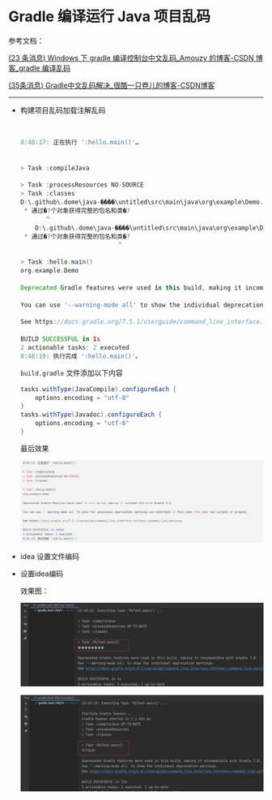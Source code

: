 # Gradle 编译运行 Java 项目乱码

参考文档：

[(23 条消息) Windows 下 gradle 编译控制台中文乱码_Amouzy 的博客-CSDN 博客_gradle 编译乱码](https://blog.csdn.net/weixin_44471080/article/details/125205592?ops_request_misc=%7B%22request%5Fid%22%3A%22167322645416800213059238%22%2C%22scm%22%3A%2220140713.130102334..%22%7D&request_id=167322645416800213059238&biz_id=0&utm_medium=distribute.pc_search_result.none-task-blog-2~all~sobaiduend~default-1-125205592-null-null.142%5Ev70%5Econtrol,201%5Ev4%5Eadd_ask&utm_term=gradle%E9%A1%B9%E7%9B%AE%E6%8E%A7%E5%88%B6%E5%8F%B0%E4%B8%AD%E6%96%87%E4%B9%B1%E7%A0%81&spm=1018.2226.3001.4187)

[(35条消息) Gradle中文乱码解决_很酷一只卷儿的博客-CSDN博客](https://blog.csdn.net/weixin_44943981/article/details/113935542)

---

* 构建项目乱码加载注解乱码

  ‍

  ```gradle
  8:48:17: 正在执行 ':hello.main()'…


  > Task :compileJava

  > Task :processResources NO-SOURCE
  > Task :classes
  D:\.github\.dome\java-����\untitled\src\main\java\org\example\Demo.java:4: ����: ���� GBK �Ĳ���ӳ���ַ� (0x80)
   * 通过�?个对象获得完整的包名和类�?
         ^
      D:\.github\.dome\java-����\untitled\src\main\java\org\example\Demo.java:4: ����: ���� GBK �Ĳ���ӳ���ַ� (0x8D)
   * 通过�?个对象获得完整的包名和类�?
                             ^

  > Task :hello.main()
  org.example.Demo

  Deprecated Gradle features were used in this build, making it incompatible with Gradle 8.0.

  You can use '--warning-mode all' to show the individual deprecation warnings and determine if they come from your own scripts or plugins.

  See https://docs.gradle.org/7.5.1/userguide/command_line_interface.html#sec:command_line_warnings

  BUILD SUCCESSFUL in 1s
  2 actionable tasks: 2 executed
  8:48:19: 执行完成 ':hello.main()'。

  ```

  ​`build.gradle`​ 文件添加以下内容

  ```gradle
  tasks.withType(JavaCompile).configureEach {
      options.encoding = "utf-8"
  }
  tasks.withType(Javadoc).configureEach {
      options.encoding = "utf-8"
  }
  ```

  最后效果

  ​![image](assets/Gradle%20%E7%BC%96%E8%AF%91%E8%BF%90%E8%A1%8C%20Java%20%E9%A1%B9%E7%9B%AE%E4%B9%B1%E7%A0%81/image-20230221214804-uzepfnd.png)​

* idea 设置文件编码
* 设置idea编码

  效果图：

  ![image](assets/Gradle%20%E7%BC%96%E8%AF%91%E8%BF%90%E8%A1%8C%20Java%20%E9%A1%B9%E7%9B%AE%E4%B9%B1%E7%A0%81/image-20230221214900-o7o708g.png)​

  ![image](assets/Gradle%20%E7%BC%96%E8%AF%91%E8%BF%90%E8%A1%8C%20Java%20%E9%A1%B9%E7%9B%AE%E4%B9%B1%E7%A0%81/image-20230221215138-fonnv9v.png)​

  ‍

‍
